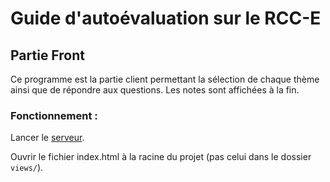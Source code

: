 # Guide d'autoévaluation sur le RCC-E

## Partie Front

Ce programme est la partie client permettant la sélection de chaque thème ainsi que de répondre aux questions. Les notes
sont affichées à la fin.

### Fonctionnement :

Lancer le [serveur](https://github.com/SICA-Nucleaire/guide-auto-evaluation-afcen-back).

Ouvrir le fichier index.html à la racine du projet (pas celui dans le dossier `views/`).